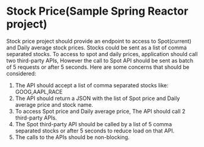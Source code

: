 # Stock Price(Sample Spring Reactor project)

Stock price project should provide an endpoint to access to Spot(current) and Daily average stock prices. 
Stocks could be sent as a list of comma separated stocks. To access to spot and daily prices, application 
should call two third-party APIs, However the call to Spot API should be sent as batch of 5 requests or after 
5 seconds. 
Here are some concerns that should be considered:

1. The API should accept a list of comma separated stocks like: GOOG,AAPL,RACE
2. The API should return a JSON with the list of Spot price and Daily average price and stock name.
3. To access Spot price and Daily average price, The API should call 2 third-party APIs.
4. The Spot third-party API should be called by a list of 5 comma separated stocks or after 5 seconds to reduce load on that API.
5. The calls to the APIs should be non-blocking.
